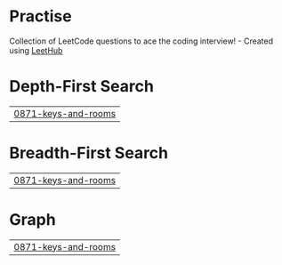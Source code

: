 # Practise
Collection of LeetCode questions to ace the coding interview! - Created using [LeetHub](https://github.com/QasimWani/LeetHub)


# Depth-First Search
|  |
| ------- |
| [0871-keys-and-rooms](https://github.com/Mouli-Sanketh-Maturi/DSA-Practise/tree/master/0871-keys-and-rooms) |
# Breadth-First Search
|  |
| ------- |
| [0871-keys-and-rooms](https://github.com/Mouli-Sanketh-Maturi/DSA-Practise/tree/master/0871-keys-and-rooms) |
# Graph
|  |
| ------- |
| [0871-keys-and-rooms](https://github.com/Mouli-Sanketh-Maturi/DSA-Practise/tree/master/0871-keys-and-rooms) |
